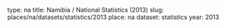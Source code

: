 type: na
title: Namibia / National Statistics (2013)
slug: places/na/datasets/statistics/2013
place: na
dataset: statistics
year: 2013
